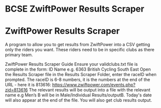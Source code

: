 # BCSE ZwiftPower Results Scraper
# ZwiftPower Results Scraper

A program to allow you to get results from ZwiftPower into a CSV getting only the riders you want. These riders need to be in specific clubs as there primary team. 
 
ZwiftPower Results Scraper Guide
Ensure your validclubs.txt file is complete in the form: ID Name
e.g.  6363 British Cycling South East
Open the Results Scraper file in the Results Scraper Folder, enter the raceID when prompted. The raceID is 6-8 numbers, it is the numbers at the end of the URL - here it is 813616: https://www.zwiftpower.com/events.php?zid=813616
The relevant results will be output into a file with the relevant name e.g Men’s B will be in Male/Individual Results/outputB. Today's date will also appear at the end of the file.
You will also get club results output.
